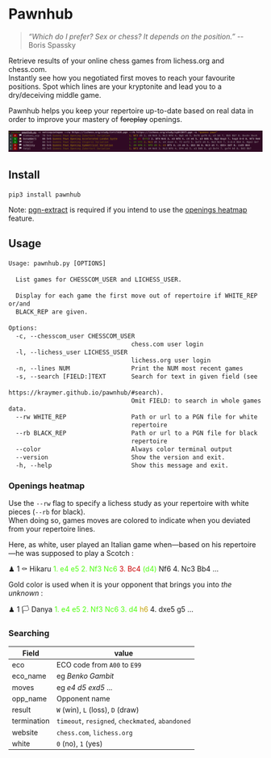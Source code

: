 # Pawnhub

> _“Which do I prefer? Sex or chess? It depends on the position.”_ -- Boris Spassky

Retrieve results of your online chess games from lichess.org and chess.com.  
Instantly see how you negotiated first moves to reach your favourite positions.
Spot which lines are your kryptonite and lead you to a dry/deceiving middle game.

Pawnhub helps you keep your repertoire up-to-date based on real data in order to improve your mastery of ~~foreplay~~ openings.

![screenshot](_static/screenshot.png)

## Install

`pip3 install pawnhub`

Note: [pgn-extract](https://www.cs.kent.ac.uk/people/staff/djb/pgn-extract/) is required if you intend to use the [openings heatmap](https://kraymer.github.io/pawnhub/#repertoire-heatmap) feature.

## Usage

```text
Usage: pawnhub.py [OPTIONS]

  List games for CHESSCOM_USER and LICHESS_USER.

  Display for each game the first move out of repertoire if WHITE_REP or/and
  BLACK_REP are given.

Options:
  -c, --chesscom_user CHESSCOM_USER
                                  chess.com user login
  -l, --lichess_user LICHESS_USER
                                  lichess.org user login
  -n, --lines NUM                 Print the NUM most recent games
  -s, --search [FIELD:]TEXT       Search for text in given field (see
                                  https://kraymer.github.io/pawnhub/#search).
                                  Omit FIELD: to search in whole games data.
  --rw WHITE_REP                  Path or url to a PGN file for white
                                  repertoire
  --rb BLACK_REP                  Path or url to a PGN file for black
                                  repertoire
  --color                         Always color terminal output
  --version                       Show the version and exit.
  -h, --help                      Show this message and exit.
```

### Openings heatmap

Use the `--rw` flag to specify a lichess study as your repertoire with white pieces
(`--rb` for black).  
When doing so, games moves are colored to indicate when you deviated from your
repertoire lines.

Here, as white, user played an Italian game when—based on his repertoire—he was supposed to play a Scotch :

 
<div class="term-container"> ♟  1  ⚰️   Hikaru      <span style="color: #4EFF0F;">1. e4 e5 2. Nf3 Nc6 </span><span style="color: #CC0002;">3. Bc4</span><span style="color: #4EFF0F;"> (d4)</span> Nf6 4. Nc3 Bb4 ...</div>


Gold color is used when it is your opponent that brings you into _the unknown_ :

<div class="term-container"> ♟  1  🏳    Danya      <span style="color: #4EFF0F;">1. e4 e5 2. Nf3 Nc6 3. d4</span></span> <span style="color: #C4A000;">h6</span> 4. dxe5 g5 ...</div>

### Searching

| Field       | value                                              |
| ---         | ---                                                |
| eco         | ECO code from `A00` to `E99`                     |
| eco_name    | eg _Benko Gambit_                                  |
| moves       | eg _e4 d5 exd5_ ...                                |
| opp_name    | Opponent name                                      |
| result      | `W` (win), `L` (loss), `D` (draw)                  |
| termination | `timeout`, `resigned`, `checkmated`, `abandoned`   |
| website     | `chess.com`, `lichess.org`                         |
| white       | `0` (no), `1` (yes)                                |
